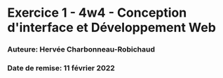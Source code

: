 # Exercice 1 - 4w4 - Conception d'interface et Développement Web
### Auteure: Hervée Charbonneau-Robichaud
### Date de remise: 11 février 2022

<!-- Cet exercice nous a permis d'introduire  la structure d'un thème Wordpress.
Voici la structure utilisée:
- Pour le style CSS nous avons utilisé Sass
- Les fonctions du thème se trouvent dans "functions.php"
Le modèle principal est "index.php" -->